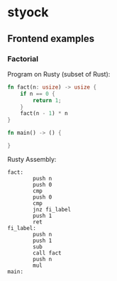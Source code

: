 # styock

## Frontend examples

### Factorial

Program on Rusty (subset of Rust):
```rust
fn fact(n: usize) -> usize {
    if n == 0 {
        return 1;
    }
    fact(n - 1) * n
}

fn main() -> () {

}
```

Rusty Assembly:
```assembly
fact:
        push n
        push 0
        cmp
        push 0
        cmp
        jnz fi_label
        push 1
        ret
fi_label:
        push n
        push 1
        sub
        call fact
        push n
        mul
main:

```
